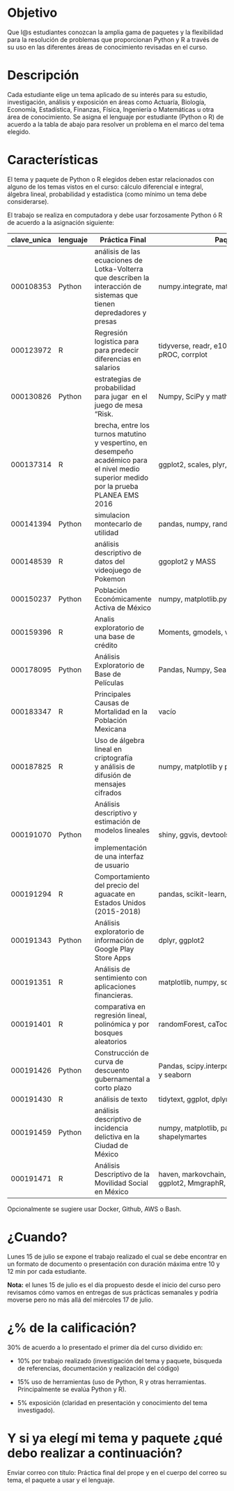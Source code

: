 # Objetivo

Que l@s estudiantes conozcan la amplia gama de paquetes y la flexibilidad para la resolución de problemas que proporcionan Python y R a través de su uso en las diferentes áreas de conocimiento revisadas en el curso.

# Descripción

Cada estudiante elige un tema aplicado de su interés para su estudio, investigación, análisis y exposición en áreas como Actuaría, Biología, Economía, Estadística, Finanzas, Física, Ingeniería o Matemáticas u otra área de conocimiento. Se asigna el lenguaje por estudiante (Python o R) de acuerdo a la tabla de abajo para resolver un problema en el marco del tema elegido.

# Características

El tema y paquete de Python o R elegidos deben estar relacionados con alguno de los temas vistos en el curso: cálculo diferencial e integral, álgebra lineal, probabilidad y estadística (como mínimo un tema debe considerarse).

El trabajo se realiza en computadora y debe usar forzosamente Python ó R de acuerdo a la asignación siguiente:

|clave_unica|lenguaje| Práctica Final|Paquetes|Día|liga|
|-----------|--------|---------------|--------|----|---|
|000108353|Python|análisis de las ecuaciones de Lotka-Volterra que describen la interacción de sistemas que tienen depredadores y presas|numpy.integrate, matplotlib, sympy|lunes|[liga](https://github.com/Pilo1961/Prope_itam_ds/tree/master/Proyecto_Final)|
|000123972|R|Regresión logistica para para predecir diferencias en salarios|tidyverse, readr, e1071, kernlab, ROCR, pROC, corrplot|martes|[liga](https://github.com/123972/Propedeutico_Estadistica_MCD/blob/master/Practica_Final_prediccionEnigh.ipynb)|
|000130826|Python|estrategias de probabilidad para jugar  en el juego de mesa “Risk.| Numpy, SciPy y math|lunes|[liga](https://www.dropbox.com/sh/p7ys93al4aod04y/AABrFFuZO4NoK1gNABSpFcyCa?dl=0)|
|000137314|R| brecha, entre los turnos matutino y vespertino, en desempeño académico para el nivel medio superior medido por la prueba PLANEA EMS 2016|ggplot2, scales, plyr, tidyr|martes|*|
|000141394|Python|simulacion montecarlo de utilidad|pandas, numpy, random|martes|[liga](https://www.dropbox.com/sh/edysufgxmftbxkr/AADoGjaq7Xe-uVOpiki1MHxna?dl=0)|
|000148539|R|análisis descriptivo de datos del videojuego de Pokemon|ggoplot2 y MASS|lunes|[liga](https://www.dropbox.com/sh/qjycvy4ijcbye5k/AAB1Mhxn4mArO-jFIaNc5oTBa?dl=0)|
|000150237|Python|Población Económicamente Activa de México|numpy, matplotlib.pyplot , scipy.interpolate|martes|[liga](https://www.dropbox.com/sh/dncwphwersxyvqk/AAAQUAcfNrtqqvxdpo45QTqVa?dl=0)|
|000159396|R|Analis exploratorio de una base de crédito|Moments, gmodels, vcd y mixtools|martes|*|
|000178095|Python|Análisis Exploratorio de Base de Películas|Pandas, Numpy, Seaborn, Matplotlib|lunes|[liga](https://github.com/DorelyMS/MCDProyectoFinalPrope)|
|000183347|R|Principales Causas de Mortalidad en la Población Mexicana|vacío|martes|[liga](https://www.dropbox.com/sh/aoy9fxwmnhpl68e/AACqQyt3nFVCk2UV-nwVTIC6a?dl=0)|
|000187825|R|Uso de álgebra lineal en criptografía y análisis de difusión de mensajes cifrados|numpy, matplotlib y pandas.|martes|[liga](https://github.com/ronmoy007/ITAM_DS_Prope/tree/master/ProyectoFinal)|
|000191070|Python|Análisis descriptivo y estimación de modelos lineales e implementación de una interfaz de usuario|shiny, ggvis, devtools, tidyverse|martes|[liga](https://github.com/C1587S/MS_ITAM-DS/tree/master/Propedeutico/Entregas/Entrega_Final)
|000191294|R|Comportamiento del precio del aguacate en Estados Unidos (2015-2018)|pandas, scikit-learn, seaborn|lunes|*|
|000191343|Python|Análisis exploratorio de información de Google Play Store Apps|dplyr, ggplot2|lunes|[liga](https://github.com/dvilla88/practica-final-prope)|
|000191351|R|Análisis de sentimiento con aplicaciones financieras.|matplotlib, numpy, sqlite3, pandas, re|*|
|000191401|R|comparativa en regresión lineal, polinómica y por bosques aleatorios|randomForest, caTools, stats|martes|[liga](https://www.dropbox.com/sh/rpq7u6oghx825if/AABViE87sGypmyV0INLv_Uk4a?dl=0)
|000191426|Python|Construcción de curva de descuento gubernamental a corto plazo|Pandas, scipy.interpolate, numpy, matplotlib y seaborn|martes|*|
|000191430|R|análisis de texto|tidytext, ggplot, dplyr y gutenbergr|lunes|*|
|000191459|Python|análisis descriptivo de incidencia delictiva en la Ciudad de México|numpy, matplotlib, pandas, geopandas y shapelymartes|[liga](https://github.com/gemathus/analisis-incidencia-delictiva)|
|000191471|R|Análisis Descriptivo de la Movilidad Social en México|haven, markovchain, diagram, shape, ggplot2, MmgraphR, Gmisc, magrittr|lunes|[liga](https://github.com/dapivei/Practice-MDC/tree/master/Practicas-Semanales/Proyecto%20Final)|

Opcionalmente se sugiere usar Docker, Github, AWS o Bash.

# ¿Cuando?

Lunes 15 de julio se expone el trabajo realizado el cual se debe encontrar en un formato de documento o presentación con duración máxima entre 10 y 12 min por cada estudiante.

**Nota:** el lunes 15 de julio es el día propuesto desde el inicio del curso pero revisamos cómo vamos en entregas de sus prácticas semanales y podría moverse pero no más allá del miércoles 17 de julio.

# ¿% de la calificación?

30% de acuerdo a lo presentado el primer día del curso dividido en:

* 10% por trabajo realizado (investigación del tema y paquete, búsqueda de referencias, documentación y realización del código)

* 15% uso de herramientas (uso de Python, R y otras herramientas. Principalmente se evalúa Python y R).

* 5% exposición (claridad en presentación y conocimiento del tema investigado). 


# Y si ya elegí mi tema y paquete ¿qué debo realizar a continuación?

Enviar correo con título: Práctica final del prope y en el cuerpo del correo su tema, el paquete a usar y el lenguaje.
